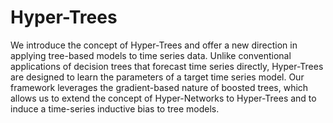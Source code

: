 # Hyper-Trees
We introduce the concept of Hyper-Trees and offer a new direction in applying tree-based models to time series data. Unlike conventional applications of decision trees that forecast time series directly, Hyper-Trees are designed to learn the parameters of a target time series model. Our framework leverages the gradient-based nature of boosted trees, which allows us to extend the concept of Hyper-Networks to Hyper-Trees and to induce a time-series inductive bias to tree models.
